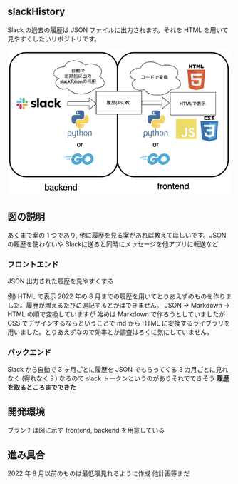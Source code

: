 ## slackHistory
Slack の過去の履歴は JSON ファイルに出力されます。それを HTML を用いて見やすくしたいリポジトリです。

<p align="center">
<img src = "./plan.png" style ="width:466pt;height:auto;" />
</p>

## 図の説明
あくまで案の 1 つであり, 他に履歴を見る案があれば教えてほしいです。JSON の履歴を使わないや Slackに送ると同時にメッセージを他アプリに転送など
### フロントエンド
JSON 出力された履歴を見やすくする

例) HTML で表示
2022 年の 8 月までの履歴を用いてとりあえずのものを作りました。履歴が増えるたびに追記するとかはできません。
JSON → Markdown → HTML の順で変換していますが
始めは Markdown で作ろうとしていましたが CSS でデザインするならということで md から HTML に変換するライブラリを用いました。とりあえずなので効率とか調査はろくに気にしていません。
### バックエンド
Slack から自動で 3 ヶ月ごとに履歴を JSON でもらってくる
3 カ月ごとに見れなく (得れなく？) なるので
slack トークンというのがありそれでできそう
**履歴を取るところまでできた**
## 開発環境
ブランチは図に示す frontend, backend を用意している
## 進み具合
2022 年 8 月以前のものは最低限見れるように作成
他計画等まだ
